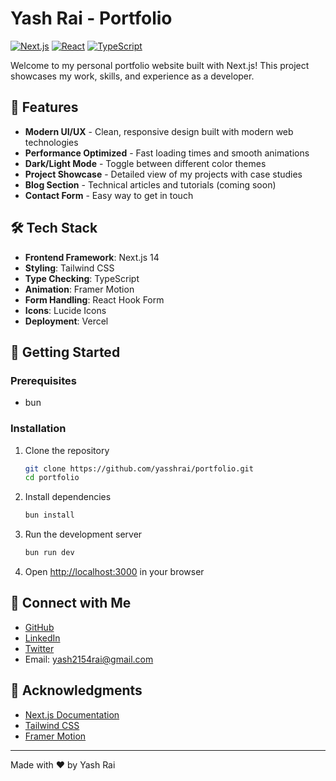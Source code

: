 # Yash Rai - Portfolio

[![Next.js](https://img.shields.io/badge/Next.js-000000?style=for-the-badge&logo=nextdotjs&logoColor=white)](https://nextjs.org/)
[![React](https://img.shields.io/badge/React-20232A?style=for-the-badge&logo=react&logoColor=61DAFB)](https://reactjs.org/)
[![TypeScript](https://img.shields.io/badge/TypeScript-007ACC?style=for-the-badge&logo=typescript&logoColor=white)](https://www.typescriptlang.org/)

Welcome to my personal portfolio website built with Next.js! This project showcases my work, skills, and experience as a developer.

## 🚀 Features

- **Modern UI/UX** - Clean, responsive design built with modern web technologies
- **Performance Optimized** - Fast loading times and smooth animations
- **Dark/Light Mode** - Toggle between different color themes
- **Project Showcase** - Detailed view of my projects with case studies
- **Blog Section** - Technical articles and tutorials (coming soon)
- **Contact Form** - Easy way to get in touch

## 🛠️ Tech Stack

- **Frontend Framework**: Next.js 14
- **Styling**: Tailwind CSS
- **Type Checking**: TypeScript
- **Animation**: Framer Motion
- **Form Handling**: React Hook Form
- **Icons**: Lucide Icons
- **Deployment**: Vercel

## 🚀 Getting Started

### Prerequisites

- bun

### Installation

1. Clone the repository
   ```bash
   git clone https://github.com/yasshrai/portfolio.git
   cd portfolio
   ```

2. Install dependencies
   ```bash
   bun install
   ```

3. Run the development server
   ```bash
   bun run dev
   ```

4. Open [http://localhost:3000](http://localhost:3000) in your browser


## 🤝 Connect with Me

- [GitHub](https://github.com/yasshrai)
- [LinkedIn](https://linkedin.com/in/yasshrai)
- [Twitter](https://x.com/yasshraii)
- Email: yash2154rai@gmail.com

## 🙏 Acknowledgments

- [Next.js Documentation](https://nextjs.org/docs)
- [Tailwind CSS](https://tailwindcss.com/)
- [Framer Motion](https://www.framer.com/motion/)

---

Made with ❤️ by Yash Rai